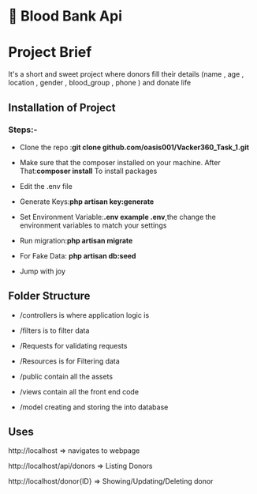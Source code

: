 # :two_men_holding_hands: Blood Bank Api

# Project Brief

It's a short and sweet project where donors fill their details (name , age , location , gender , blood_group , phone ) and donate life 

## Installation of Project
### Steps:-


- Clone the repo :**git clone github.com/oasis001/Vacker360_Task_1.git**

- Make sure that the composer installed on your machine. After That:**composer install** To install packages

- Edit the .env file

- Generate Keys:**php artisan key:generate**

- Set Environment Variable:**.env example .env**,the change the environment variables to match your settings

- Run migration:**php artisan migrate**

- For Fake Data: **php artisan db:seed** 

- Jump with joy


## Folder Structure

- /controllers is where application logic is

- /filters is to filter data

- /Requests for validating requests 

- /Resources is for Filtering data 

- /public contain all the assets

- /views contain all the front end code

- /model creating and storing the into database

## Uses

http://localhost => navigates to webpage

http://localhost/api/donors => Listing Donors

http://localhost/donor{ID} => Showing/Updating/Deleting donor




